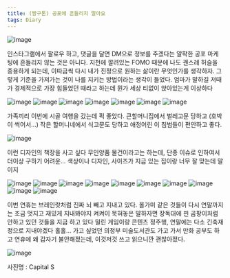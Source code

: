 ```yaml
---
title: (짱구톤) 공포에 흔들리지 말아요
tags: Diary
---
```


![image](/assets/images/251014_가족사진.jpeg)

인스타그램에서 팔로우 하고, 댓글을 달면 DM으로 정보를 주겠다는 얄팍한 공포 마케팅에 흔들리지 않는 것은 아니다. 지천에 깔려있는 FOMO 때문에 나도 괜스레 허슬을 종용하게 되는데, 이따금씩 다시 내가 진정으로 원하는 삶이란 무엇인가를 생각하자. 그렇게 기준을 가져가는 것이 나를 지키는 방법이라는 생각이 들었다. 엄마가 말하길 저때가 경제적으로 가장 힘들었던 때라고 하는데 뭔가 세상 티없이 앉아있는게 이상하다

![image](/assets/images/251014_방1.jpeg)
![image](/assets/images/251014_방2.jpeg)
![image](/assets/images/251014_똥개.jpeg)
![image](/assets/images/251014_삼겹살.jpeg)
![image](/assets/images/251014_술상.jpeg)
![image](/assets/images/251014_놀이동산.jpeg)
![image](/assets/images/251014_회전목마.jpeg)

가족끼리 이번에 시골 여행을 갔는데 퍽 좋았다.
큰할머니집에서 벌레고문 당하고 (호박이 썩어서...)
작은 할머니네에서 식고문도 당하고
애정어린 이 침범들이 편안하고 좋다. 

![image](/assets/images/251014_책장.jpeg)

이런 디자인의 책장을 사고 싶다 무인양품 물건이라고는 하는데, 단종 이슈로 인하여서 더이상 구하기 어려운... 색상이나 디자인, 사이즈가 지금 있는 집이랑 너무 잘 맞는데 말이지

![image](/assets/images/251014_의정부미술도서관1.jpeg)
![image](/assets/images/251014_의정부미술도서관2.jpeg)
![image](/assets/images/251014_의정부미술도서관3.jpeg)
![image](/assets/images/251014_의정부미술도서관4.jpeg)
![image](/assets/images/251014_만화1.jpeg)
![image](/assets/images/251014_만화2.jpeg)
![image](/assets/images/251014_만화3.jpeg)
![image](/assets/images/251014_공간책1.jpeg)
![image](/assets/images/251014_공간책2.jpeg)
![image](/assets/images/251014_공간책3.jpeg)

이번 연휴는 브레인랏처럼 진짜 뇌 빼고 지내고 있다. 올가미 같은 것들이 다시 연말까지는 조금 멋지고 재밌게 지내봐야지 켜켜이 묵혀놓은 말하자면 장독대에 핀 곰팡이처럼 안하고 있던 것들을 지금 하고 있다 밀린 게임이랑 콘텐츠 정주행, 연말에는 다소 긴축재정으로 지내야겠다 홀홀...
가고 싶었던 의정부 미술도서관도 가고 가서 만화 공부도 하고
연휴에 왜 갑자기 불안해졌는데, 이것저것 쓰고 읽으니깐 괜찮아졌다.

![image](/assets/images/251014_엉덩이.jpeg)

사진명 : Capital S